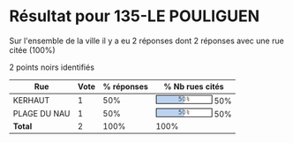 # Résultat pour 135-LE POULIGUEN

Sur l'ensemble de la ville il y a eu 2 réponses dont 2 réponses avec une rue citée (100%)

2 points noirs identifiés

| Rue | Vote | % réponses | % Nb rues cités|
|-----|------|------------|----------------|
| KERHAUT | 1 | 50% | <img src="../../img/bar_50.gif" />&nbsp;50%|
| PLAGE DU NAU | 1 | 50% | <img src="../../img/bar_50.gif" />&nbsp;50%|
| **Total** | 2 | 100% | 100%|
